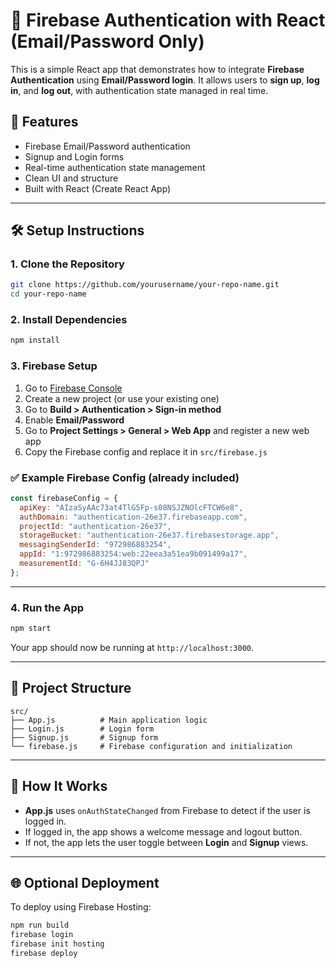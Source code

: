 
# 🔐 Firebase Authentication with React (Email/Password Only)

This is a simple React app that demonstrates how to integrate **Firebase Authentication** using **Email/Password login**. It allows users to **sign up**, **log in**, and **log out**, with authentication state managed in real time.

## 🚀 Features

- Firebase Email/Password authentication
- Signup and Login forms
- Real-time authentication state management
- Clean UI and structure
- Built with React (Create React App)

---

## 🛠️ Setup Instructions

### 1. Clone the Repository

```bash
git clone https://github.com/yourusername/your-repo-name.git
cd your-repo-name
```

### 2. Install Dependencies

```bash
npm install
```

### 3. Firebase Setup

1. Go to [Firebase Console](https://console.firebase.google.com/)
2. Create a new project (or use your existing one)
3. Go to **Build > Authentication > Sign-in method**
4. Enable **Email/Password**
5. Go to **Project Settings > General > Web App** and register a new web app
6. Copy the Firebase config and replace it in `src/firebase.js`

### ✅ Example Firebase Config (already included)

```js
const firebaseConfig = {
  apiKey: "AIzaSyAAc73at4TlG5Fp-s08NSJZNOlcFTCW6e8",
  authDomain: "authentication-26e37.firebaseapp.com",
  projectId: "authentication-26e37",
  storageBucket: "authentication-26e37.firebasestorage.app",
  messagingSenderId: "972986883254",
  appId: "1:972986883254:web:22eea3a51ea9b091499a17",
  measurementId: "G-6H4JJ83QPJ"
};
```

---

### 4. Run the App

```bash
npm start
```

Your app should now be running at `http://localhost:3000`.

---

## 📁 Project Structure

```
src/
├── App.js          # Main application logic
├── Login.js        # Login form
├── Signup.js       # Signup form
└── firebase.js     # Firebase configuration and initialization
```

---

## 🧠 How It Works

- **App.js** uses `onAuthStateChanged` from Firebase to detect if the user is logged in.
- If logged in, the app shows a welcome message and logout button.
- If not, the app lets the user toggle between **Login** and **Signup** views.

---

## 🌐 Optional Deployment

To deploy using Firebase Hosting:

```bash
npm run build
firebase login
firebase init hosting
firebase deploy
```